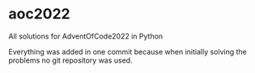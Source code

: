 # aoc2022
All solutions for AdventOfCode2022 in Python


Everything was added in one commit because when initially solving the problems no git repository was used.
